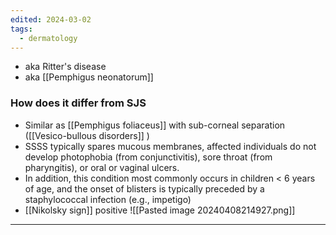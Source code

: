```yaml
---
edited: 2024-03-02
tags:
  - dermatology
---
```

- aka Ritter's disease
- aka [[Pemphigus neonatorum]] 
### How does it differ from SJS
 - Similar as [[Pemphigus foliaceus]] with sub-corneal separation ([[Vesico-bullous disorders]] ) 
 - SSSS typically spares mucous membranes, affected individuals do not develop photophobia (from conjunctivitis), sore throat (from pharyngitis), or oral or vaginal ulcers.
  - In addition, this condition most commonly occurs in children < 6 years of age, and the onset of blisters is typically preceded by a staphylococcal infection (e.g., impetigo)
  - [[Nikolsky sign]] positive 
![[Pasted image 20240408214927.png]]
---
